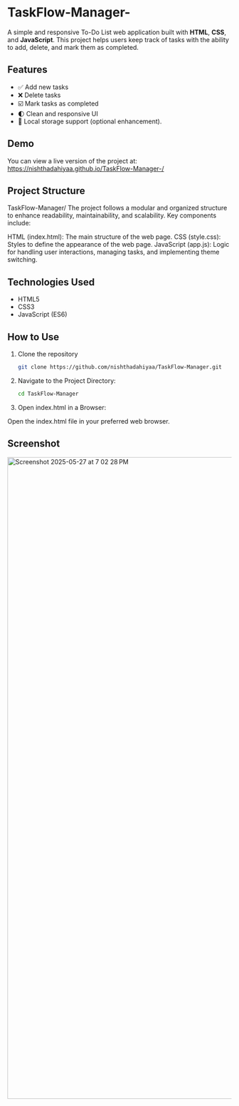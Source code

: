 # TaskFlow-Manager-

A simple and responsive To-Do List web application built with **HTML**, **CSS**, and **JavaScript**. This project helps users keep track of tasks with the ability to add, delete, and mark them as completed.

##  Features

- ✅ Add new tasks
- ❌ Delete tasks
- ☑️ Mark tasks as completed
- 🌓 Clean and responsive UI
- 💾 Local storage support (optional enhancement).

##  Demo

You can view a live version of the project at: https://nishthadahiyaa.github.io/TaskFlow-Manager-/

##  Project Structure
TaskFlow-Manager/
The project follows a modular and organized structure to enhance readability, maintainability, and scalability. Key components include:

HTML (index.html): The main structure of the web page.
CSS (style.css): Styles to define the appearance of the web page.
JavaScript (app.js): Logic for handling user interactions, managing tasks, and implementing theme switching.

##  Technologies Used

- HTML5
- CSS3
- JavaScript (ES6)

##  How to Use

1. Clone the repository
   ```bash
   git clone https://github.com/nishthadahiyaa/TaskFlow-Manager.git

2. Navigate to the Project Directory:
   ```bash
   cd TaskFlow-Manager

3. Open index.html in a Browser:

Open the index.html file in your preferred web browser.

##  Screenshot
<img width="1440" alt="Screenshot 2025-05-27 at 7 02 28 PM" src="https://github.com/user-attachments/assets/51869cde-215d-4d6f-9d6d-87dab80506fa" />
